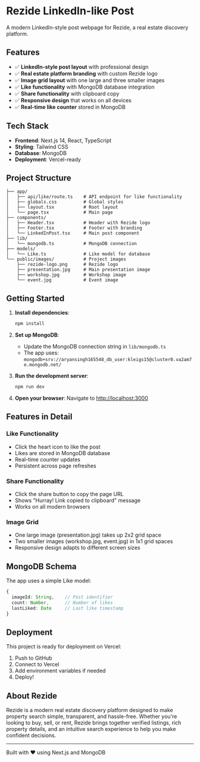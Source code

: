 # Rezide LinkedIn-like Post

A modern LinkedIn-style post webpage for Rezide, a real estate discovery platform.

## Features

- ✅ **LinkedIn-style post layout** with professional design
- ✅ **Real estate platform branding** with custom Rezide logo
- ✅ **Image grid layout** with one large and three smaller images
- ✅ **Like functionality** with MongoDB database integration
- ✅ **Share functionality** with clipboard copy
- ✅ **Responsive design** that works on all devices
- ✅ **Real-time like counter** stored in MongoDB

## Tech Stack

- **Frontend**: Next.js 14, React, TypeScript
- **Styling**: Tailwind CSS
- **Database**: MongoDB
- **Deployment**: Vercel-ready

## Project Structure

```
├── app/
│   ├── api/like/route.ts    # API endpoint for like functionality
│   ├── globals.css          # Global styles
│   ├── layout.tsx           # Root layout
│   └── page.tsx             # Main page
├── components/
│   ├── Header.tsx           # Header with Rezide logo
│   ├── Footer.tsx           # Footer with branding
│   └── LinkedInPost.tsx     # Main post component
├── lib/
│   └── mongodb.ts           # MongoDB connection
├── models/
│   └── Like.ts              # Like model for database
└── public/images/           # Project images
    ├── rezide-logo.png      # Rezide logo
    ├── presentation.jpg     # Main presentation image
    ├── workshop.jpg         # Workshop image
    └── event.jpg            # Event image
```

## Getting Started

1. **Install dependencies**:
   ```bash
   npm install
   ```

2. **Set up MongoDB**:
   - Update the MongoDB connection string in `lib/mongodb.ts`
   - The app uses: `mongodb+srv://aryansingh165548_db_user:kleigs15@cluster0.va2am7e.mongodb.net/`

3. **Run the development server**:
   ```bash
   npm run dev
   ```

4. **Open your browser**:
   Navigate to [http://localhost:3000](http://localhost:3000)

## Features in Detail

### Like Functionality
- Click the heart icon to like the post
- Likes are stored in MongoDB database
- Real-time counter updates
- Persistent across page refreshes

### Share Functionality
- Click the share button to copy the page URL
- Shows "Hurray! Link copied to clipboard" message
- Works on all modern browsers

### Image Grid
- One large image (presentation.jpg) takes up 2x2 grid space
- Two smaller images (workshop.jpg, event.jpg) in 1x1 grid spaces
- Responsive design adapts to different screen sizes

## MongoDB Schema

The app uses a simple Like model:

```typescript
{
  imageId: String,    // Post identifier
  count: Number,      // Number of likes
  lastLiked: Date     // Last like timestamp
}
```

## Deployment

This project is ready for deployment on Vercel:

1. Push to GitHub
2. Connect to Vercel
3. Add environment variables if needed
4. Deploy!

## About Rezide

Rezide is a modern real estate discovery platform designed to make property search simple, transparent, and hassle-free. Whether you're looking to buy, sell, or rent, Rezide brings together verified listings, rich property details, and an intuitive search experience to help you make confident decisions.

---

Built with ❤️ using Next.js and MongoDB
